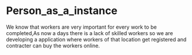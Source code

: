 # Person_as_a_instance
We know that workers are very important for every work to be completed,As now a days there is a lack of skilled workers so we are developing a application where workers of that location get registered and contracter can buy the workers online.

